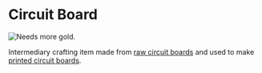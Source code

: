 # Circuit Board

![Needs more gold.](oredict:oc:circuitBoard)

Intermediary crafting item made from [raw circuit boards](rawCircuitBoard.md) and used to make [printed circuit boards](printedCircuitBoard.md).
